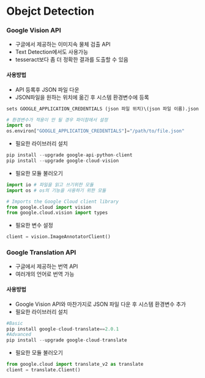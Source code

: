 # Obejct Detection

### Google Vision API

- 구글에서 제공하는 이미지속 물체 검출 API
- Text Detection에서도 사용가능
- tesseract보다 좀 더 정확한 결과를 도출할 수 있음



#### 사용방법

- API 등록후 JSON 파일 다운
- JSON파일을 원하는 위치에 옮긴 후 시스템 환경변수에 등록

```python
sets GOOGLE_APPLICATION_CREDENTIALS (json 파일 위치)\(json 파일 이름).json

# 환경변수가 적용이 안 될 경우 파이참에서 설정
import os
os.environ["GOOGLE_APPLICATION_CREDENTIALS"]="/path/to/file.json"
```

- 필요한 라이브러리 설치

```python
pip install --upgrade google-api-python-client
pip install --upgrade google-cloud-vision
```

- 필요한 모듈 불러오기

```python
import io # 파일을 읽고 쓰기위한 모듈
import os # os의 기능을 사용하기 위한 모듈

# Imports the Google Cloud client library
from google.cloud import vision
from google.cloud.vision import types
```

- 필요한 변수 설정

```python
client = vision.ImageAnnotatorClient()
```



### Google Translation API

- 구글에서 제공하는 번역 API
- 여러개의 언어로 번역 가능



#### 사용방법

- Google Vision API와 마찬가지로 JSON 파일 다운 후 시스템 환경변수 추가
- 필요한 라이브러리 설치

```python
#Basic
pip install google-cloud-translate==2.0.1
#Advanced
pip install --upgrade google-cloud-translate
```

- 필요한 모듈 불러오기

```python
from google.cloud import translate_v2 as translate
client = translate.Client()
```

